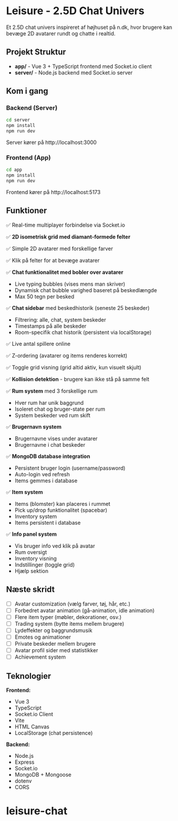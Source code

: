 # Leisure - 2.5D Chat Univers

Et 2.5D chat univers inspireret af højhuset på n.dk, hvor brugere kan bevæge 2D avatarer rundt og chatte i realtid.

## Projekt Struktur

- **app/** - Vue 3 + TypeScript frontend med Socket.io client
- **server/** - Node.js backend med Socket.io server

## Kom i gang

### Backend (Server)

```bash
cd server
npm install
npm run dev
```

Server kører på http://localhost:3000

### Frontend (App)

```bash
cd app
npm install
npm run dev
```

Frontend kører på http://localhost:5173

## Funktioner

✅ Real-time multiplayer forbindelse via Socket.io

✅ **2D isometrisk grid med diamant-formede felter**

✅ Simple 2D avatarer med forskellige farver

✅ Klik på felter for at bevæge avatarer

✅ **Chat funktionalitet med bobler over avatarer**

  - Live typing bubbles (vises mens man skriver)
  - Dynamisk chat bubble varighed baseret på beskedlængde
  - Max 50 tegn per besked


✅ **Chat sidebar** med beskedhistorik (seneste 25 beskeder)

  - Filtrering: alle, chat, system beskeder
  - Timestamps på alle beskeder
  - Room-specifik chat historik (persistent via localStorage)


✅ Live antal spillere online

✅ Z-ordering (avatarer og items renderes korrekt)

✅ Toggle grid visning (grid altid aktiv, kun visuelt skjult)

✅ **Kollision detektion** - brugere kan ikke stå på samme felt

✅ **Rum system** med 3 forskellige rum

  - Hver rum har unik baggrund
  - Isoleret chat og bruger-state per rum
  - System beskeder ved rum skift


✅ **Brugernavn system**

  - Brugernavne vises under avatarer
  - Brugernavne i chat beskeder


✅ **MongoDB database integration**

  - Persistent bruger login (username/password)
  - Auto-login ved refresh
  - Items gemmes i database


✅ **Item system**

  - Items (blomster) kan placeres i rummet
  - Pick up/drop funktionalitet (spacebar)
  - Inventory system
  - Items persistent i database


✅ **Info panel system**

  - Vis bruger info ved klik på avatar
  - Rum oversigt
  - Inventory visning
  - Indstillinger (toggle grid)
  - Hjælp sektion

## Næste skridt

- [ ] Avatar customization (vælg farver, tøj, hår, etc.)
- [ ] Forbedret avatar animation (gå-animation, idle animation)
- [ ] Flere item typer (møbler, dekorationer, osv.)
- [ ] Trading system (bytte items mellem brugere)
- [ ] Lydeffekter og baggrundsmusik
- [ ] Emotes og animationer
- [ ] Private beskeder mellem brugere
- [ ] Avatar profil sider med statistikker
- [ ] Achievement system

## Teknologier

**Frontend:**
- Vue 3
- TypeScript
- Socket.io Client
- Vite
- HTML Canvas
- LocalStorage (chat persistence)

**Backend:**
- Node.js
- Express
- Socket.io
- MongoDB + Mongoose
- dotenv
- CORS

# leisure-chat
